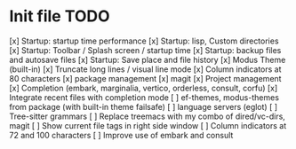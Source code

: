 # Init file TODO

[x] Startup: startup time performance
[x] Startup: lisp, Custom directories
[x] Startup: Toolbar / Splash screen / startup time
[x] Startup: backup files and autosave files
[x] Startup: Save place and file history
[x] Modus Theme (built-in)
[x] Truncate long lines / visual line mode
[x] Column indicators at 80 characters
[x] package management
[x] magit
[x] Project management
[x] Completion (embark, marginalia, vertico, orderless, consult, corfu)
[x] Integrate recent files with completion mode
[ ] ef-themes, modus-themes from package (with built-in theme failsafe)
[ ] language servers (eglot)
[ ] Tree-sitter grammars
[ ] Replace treemacs with my combo of dired/vc-dirs, magit
[ ] Show current file tags in right side window
[ ] Column indicators at 72 and 100 characters
[ ] Improve use of embark and consult
